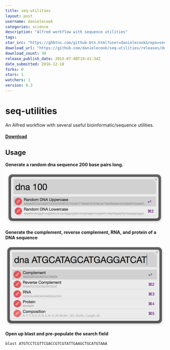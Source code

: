 ```yaml
---
title: seq-utilities
layout: post
username: danielecook
categories: science
description: "Alfred workflow with sequence utilities"
tags: 
star_src: "https://ghbtns.com/github-btn.html?user=danielecook&repo=seq-utilities&type=star&count=true"
download_url: "https://github.com/danielecook/seq-utilities/releases/download/0.3/Seq-utilities.alfredworkflow"
download_count: 30
release_publish_date: 2015-07-08T19:41:34Z
date_submitted: 2016-12-18
forks: 0
stars: 1
watchers: 1
version: 0.3
---
```

# seq-utilities 

An Alfred workflow with several useful bioinformatic/sequence utilities.

#### [Download](https://github.com/danielecook/seq-utilities/raw/workflow/Seq-Utilities.alfredworkflow)

## Usage

__Generate a random dna sequence 200 base pairs long.__

![dna1](https://github.com/danielecook/seq-utilities/raw/ancillary/dna1.png)

__Generate the complement, reverse complement, RNA, and protein of a DNA sequence__

![dna2](https://github.com/danielecook/seq-utilities/raw/ancillary/dna2.png)
	
__Open up blast and pre-populate the search field__

	blast ATGTCCTCGTTCGACCGTCGTATTGAAGCTGCATGTAAA